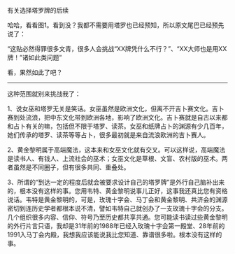 有关选择塔罗牌的后续

哈哈，看看图1。看到没？我都不需要用塔罗也已经预知，所以原文尾巴已经预先说了：

“这贴必然得罪很多文青，很多人会挑战“XX牌凭什么不行？”、“XX大师也是用XX牌！”诸如此类问题”

看，果然如此了吧？

----------------------------

这种范围就别来挑战我了：

1、说女巫和塔罗无关是笑话。女巫虽然是欧洲文化，但离不开吉卜赛文化。吉卜赛到处流浪，把中东文化带到欧洲各地，影响了欧洲文化。吉卜赛就是自古以来都和占卜有关的嘛，包括但不限于塔罗、读茶。女巫和纸牌占卜的渊源有少几百年，她们传承的塔罗、读茶等等占卜，很多最初就是来自流浪欧洲的吉卜赛人。

2、黄金黎明属于高端魔法，这本来和女巫文化就有交叉。可以这样说，高端魔法是读书人、有钱人、上流社会的巫术；女巫文化是草根、文盲、农村版的巫术。两者虽然是不同圈子，但有很多共同、重叠处。

3、所谓的“到达一定的程度后就会被要求设计自己的塔罗牌”是外行自己脑补出来的，根本没有这样的事。您用韦特、黄金黎明说事儿正好，这事我还真比您有资格说话。韦特是黄金黎明的，可是，玫瑰十字会、马丁会和黄金黎明、共济会的渊源密切到连历史学者都根本说不清，譬如韦特自己就创办了一支玫瑰十字会的分支。几个组织很多内容、信仰、符号乃至历史都共享共通。您可能读书读过些黄金黎明的外行片言只语，我却是31年前的1988年已经入玫瑰十字会第一殿堂、28年前的1991入马丁会内殿，我想我应该能说我比您知道、靠谱很多啦。根本没有这样的事。
